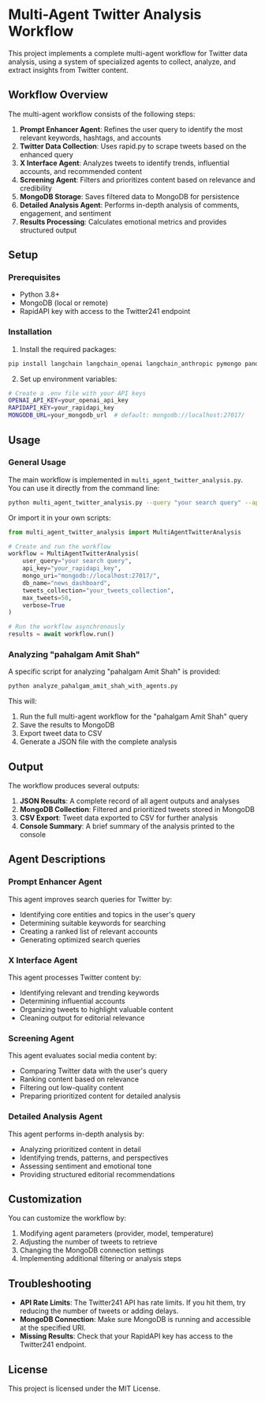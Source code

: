 # Multi-Agent Twitter Analysis Workflow

This project implements a complete multi-agent workflow for Twitter data analysis, using a system of specialized agents to collect, analyze, and extract insights from Twitter content.

## Workflow Overview

The multi-agent workflow consists of the following steps:

1. **Prompt Enhancer Agent**: Refines the user query to identify the most relevant keywords, hashtags, and accounts
2. **Twitter Data Collection**: Uses rapid.py to scrape tweets based on the enhanced query
3. **X Interface Agent**: Analyzes tweets to identify trends, influential accounts, and recommended content
4. **Screening Agent**: Filters and prioritizes content based on relevance and credibility
5. **MongoDB Storage**: Saves filtered data to MongoDB for persistence
6. **Detailed Analysis Agent**: Performs in-depth analysis of comments, engagement, and sentiment
7. **Results Processing**: Calculates emotional metrics and provides structured output

## Setup

### Prerequisites

- Python 3.8+
- MongoDB (local or remote)
- RapidAPI key with access to the Twitter241 endpoint

### Installation

1. Install the required packages:

```bash
pip install langchain langchain_openai langchain_anthropic pymongo pandas python-dotenv loguru requests
```

2. Set up environment variables:

```bash
# Create a .env file with your API keys
OPENAI_API_KEY=your_openai_api_key
RAPIDAPI_KEY=your_rapidapi_key
MONGODB_URL=your_mongodb_url  # default: mongodb://localhost:27017/
```

## Usage

### General Usage

The main workflow is implemented in `multi_agent_twitter_analysis.py`. You can use it directly from the command line:

```bash
python multi_agent_twitter_analysis.py --query "your search query" --api-key "your_rapidapi_key" --verbose
```

Or import it in your own scripts:

```python
from multi_agent_twitter_analysis import MultiAgentTwitterAnalysis

# Create and run the workflow
workflow = MultiAgentTwitterAnalysis(
    user_query="your search query",
    api_key="your_rapidapi_key",
    mongo_uri="mongodb://localhost:27017/",
    db_name="news_dashboard",
    tweets_collection="your_tweets_collection",
    max_tweets=50,
    verbose=True
)

# Run the workflow asynchronously
results = await workflow.run()
```

### Analyzing "pahalgam Amit Shah"

A specific script for analyzing "pahalgam Amit Shah" is provided:

```bash
python analyze_pahalgam_amit_shah_with_agents.py
```

This will:
1. Run the full multi-agent workflow for the "pahalgam Amit Shah" query
2. Save the results to MongoDB
3. Export tweet data to CSV
4. Generate a JSON file with the complete analysis

## Output

The workflow produces several outputs:

1. **JSON Results**: A complete record of all agent outputs and analyses
2. **MongoDB Collection**: Filtered and prioritized tweets stored in MongoDB
3. **CSV Export**: Tweet data exported to CSV for further analysis
4. **Console Summary**: A brief summary of the analysis printed to the console

## Agent Descriptions

### Prompt Enhancer Agent

This agent improves search queries for Twitter by:
- Identifying core entities and topics in the user's query
- Determining suitable keywords for searching
- Creating a ranked list of relevant accounts
- Generating optimized search queries

### X Interface Agent

This agent processes Twitter content by:
- Identifying relevant and trending keywords
- Determining influential accounts
- Organizing tweets to highlight valuable content
- Cleaning output for editorial relevance

### Screening Agent

This agent evaluates social media content by:
- Comparing Twitter data with the user's query
- Ranking content based on relevance
- Filtering out low-quality content
- Preparing prioritized content for detailed analysis

### Detailed Analysis Agent

This agent performs in-depth analysis by:
- Analyzing prioritized content in detail
- Identifying trends, patterns, and perspectives
- Assessing sentiment and emotional tone
- Providing structured editorial recommendations

## Customization

You can customize the workflow by:

1. Modifying agent parameters (provider, model, temperature)
2. Adjusting the number of tweets to retrieve
3. Changing the MongoDB connection settings
4. Implementing additional filtering or analysis steps

## Troubleshooting

- **API Rate Limits**: The Twitter241 API has rate limits. If you hit them, try reducing the number of tweets or adding delays.
- **MongoDB Connection**: Make sure MongoDB is running and accessible at the specified URI.
- **Missing Results**: Check that your RapidAPI key has access to the Twitter241 endpoint.

## License

This project is licensed under the MIT License. 